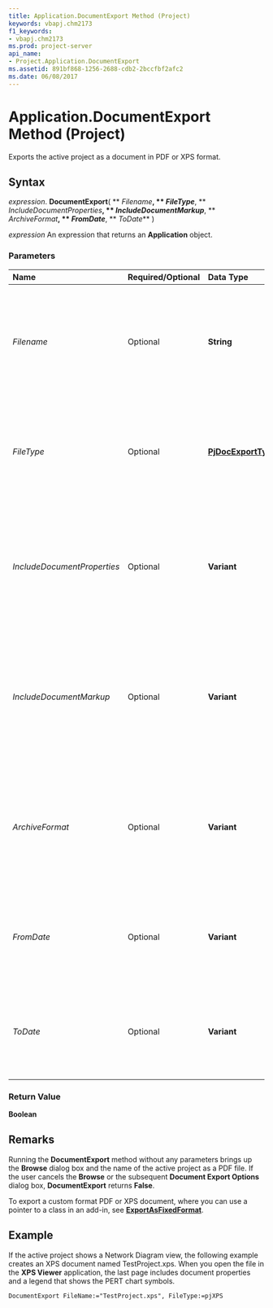 ```yaml
---
title: Application.DocumentExport Method (Project)
keywords: vbapj.chm2173
f1_keywords:
- vbapj.chm2173
ms.prod: project-server
api_name:
- Project.Application.DocumentExport
ms.assetid: 891bf868-1256-2688-cdb2-2bccfbf2afc2
ms.date: 06/08/2017
---
```



# Application.DocumentExport Method (Project)

Exports the active project as a document in PDF or XPS format.


## Syntax

 _expression_. **DocumentExport**( ** _Filename_**, ** _FileType_**, ** _IncludeDocumentProperties_**, ** _IncludeDocumentMarkup_**, ** _ArchiveFormat_**, ** _FromDate_**, ** _ToDate_** )

 _expression_ An expression that returns an **Application** object.


### Parameters



|**Name**|**Required/Optional**|**Data Type**|**Description**|
|:-----|:-----|:-----|:-----|
| _Filename_|Optional|**String**|Specifies the file name of the exported document. The default value is the name of the active project as a PDF file.|
| _FileType_|Optional|**[PjDocExportType](pjdocexporttype-enumeration-project.md)**|Specifies whether to export the project as a PDF or an XPS document. The default value is **pjPDF** (0).|
| _IncludeDocumentProperties_|Optional|**Variant**|If **True** or 1, the last page of the exported document includes some document properties. The default value is **True**.|
| _IncludeDocumentMarkup_|Optional|**Variant**|If **True** or 1, the last page of the exported document includes a legend of the symbols shown in the view. The default is **True**.|
| _ArchiveFormat_|Optional|**Variant**|If **True** or 1, exports a PDF document in the ISO 19500-1 compliant (PDF/A) format. The default value is **False**.|
| _FromDate_|Optional|**Variant**|The start date of the range of dates to publish. The default value is the project start date.|
| _ToDate_|Optional|**Variant**|The end date of the range of dates to publish. The default value is the project end date.|

### Return Value

 **Boolean**


## Remarks

Running the **DocumentExport** method without any parameters brings up the **Browse** dialog box and the name of the active project as a PDF file. If the user cancels the **Browse** or the subsequent **Document Export Options** dialog box, **DocumentExport** returns **False**.

To export a custom format PDF or XPS document, where you can use a pointer to a class in an add-in, see **[ExportAsFixedFormat](project-exportasfixedformat-method-project.md)**.


## Example

If the active project shows a Network Diagram view, the following example creates an XPS document named TestProject.xps. When you open the file in the **XPS Viewer** application, the last page includes document properties and a legend that shows the PERT chart symbols.


```
DocumentExport FileName:="TestProject.xps", FileType:=pjXPS
```


